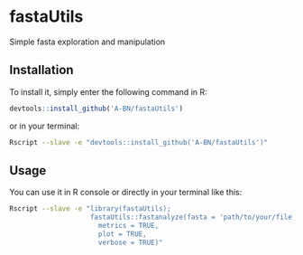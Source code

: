 # fastaUtils
Simple fasta exploration and manipulation

## Installation
To install it, simply enter the following command in R:
``` r
devtools::install_github('A-BN/fastaUtils')
```
or in your terminal:

``` bash
Rscript --slave -e "devtools::install_github('A-BN/fastaUtils')"
```

## Usage

You can use it in R console or directly in your terminal like this:
``` bash
Rscript --slave -e "library(fastaUtils); 
                    fastaUtils::fastanalyze(fasta = 'path/to/your/file.fasta', 
                      metrics = TRUE, 
                      plot = TRUE,
                      verbose = TRUE)"
```
